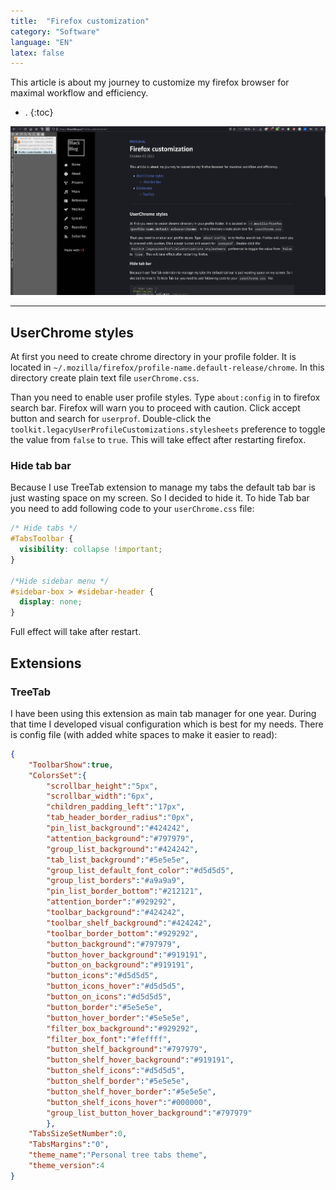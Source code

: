 ```yaml
---
title:  "Firefox customization"
category: "Software"
language: "EN"
latex: false
---
```


This article is about my journey to customize my firefox browser for maximal workflow and efficiency.


- .
{:toc}

![Firefox layout](/assets/img/other/firefox-layout.png)

---

## UserChrome styles

At first you need to create chrome directory in your profile folder.
It is located in `~/.mozilla/firefox/profile-name.default-release/chrome`. In this directory create plain text file `userChrome.css`. 

Than you need to enable user profile styles. Type `about:config` in to firefox search bar.
Firefox will warn you to proceed with caution. Click accept button and search for `userprof`.
Double-click the `toolkit.legacyUserProfileCustomizations.stylesheets` preference to toggle the value from `false` to `true`.
This will take effect after restarting firefox.

### Hide tab bar
Because I use TreeTab extension to manage my tabs the default tab bar is just wasting space on my screen. So I decided to hide it. To hide Tab bar you need to add following code to your `userChrome.css` file:

```css
/* Hide tabs */
#TabsToolbar {
  visibility: collapse !important;
}

/*Hide sidebar menu */
#sidebar-box > #sidebar-header {
  display: none;
}
```
Full effect will take after restart.

## Extensions

### TreeTab

I have been using this extension as main tab manager for one year. 
During that time I developed visual configuration which is best for my needs. 
There is config file (with added white spaces to make it easier to read):

```json
{
	"ToolbarShow":true,
	"ColorsSet":{
		"scrollbar_height":"5px",
		"scrollbar_width":"6px",
		"children_padding_left":"17px",
		"tab_header_border_radius":"0px",
		"pin_list_background":"#424242",
		"attention_background":"#797979",
		"group_list_background":"#424242",
		"tab_list_background":"#5e5e5e",
		"group_list_default_font_color":"#d5d5d5",
		"group_list_borders":"#a9a9a9",
		"pin_list_border_bottom":"#212121",
		"attention_border":"#929292",
		"toolbar_background":"#424242",
		"toolbar_shelf_background":"#424242",
		"toolbar_border_bottom":"#929292",
		"button_background":"#797979",
		"button_hover_background":"#919191",
		"button_on_background":"#919191",
		"button_icons":"#d5d5d5",
		"button_icons_hover":"#d5d5d5",
		"button_on_icons":"#d5d5d5",
		"button_border":"#5e5e5e",
		"button_hover_border":"#5e5e5e",
		"filter_box_background":"#929292",
		"filter_box_font":"#feffff",
		"button_shelf_background":"#797979",
		"button_shelf_hover_background":"#919191",
		"button_shelf_icons":"#d5d5d5",
		"button_shelf_border":"#5e5e5e",
		"button_shelf_hover_border":"#5e5e5e",
		"button_shelf_icons_hover":"#000000",
		"group_list_button_hover_background":"#797979"
		},
	"TabsSizeSetNumber":0,
	"TabsMargins":"0",
	"theme_name":"Personal tree tabs theme",
	"theme_version":4
}
```

<!--
### uBlock origin

### uMatrix

### KeepassXC
-->
